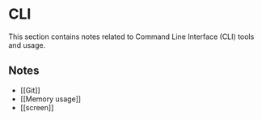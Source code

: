 # CLI

This section contains notes related to Command Line Interface (CLI) tools and usage.

## Notes

- [[Git]]
- [[Memory usage]]
- [[screen]]

